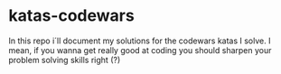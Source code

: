 # katas-codewars
In this repo i´ll document my solutions for the codewars katas I solve.
I mean, if you wanna get really good at coding you should sharpen your problem solving skills right (?)
